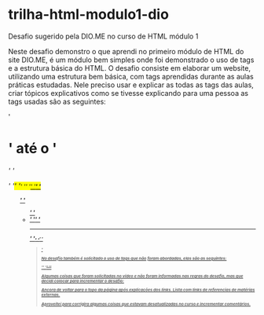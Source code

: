 # trilha-html-modulo1-dio
Desafio sugerido pela DIO.ME no curso de HTML módulo 1

Neste desafio demonstro o que aprendi no primeiro módulo de HTML do site DIO.ME, é um módulo bem simples onde foi demonstrado o uso de tags e a estrutura básica do HTML. 
O desafio consiste em elaborar um website, utilizando uma estrutura bem básica, com tags aprendidas durante as aulas práticas estudadas. Nele preciso usar e explicar as todas as tags das aulas, criar tópicos explicativos como se tivesse explicando para uma pessoa as tags usadas são as seguintes:

'<h1>' até o '<h6>'
'<p>'
'<mark>'
'<small>'
'<i>'
'<u>'
'<strong>'
'<ol>'
'<ul>'
'<li>'
'<a>'
'<hr>'
'<sub>'
'<sup>'
'<blockquote>'

No desafio também é solicitado o uso de tags que não foram abordadas, elas são as seguintes:

'<font>'
'<del>'
'<abbr>'
  
Algumas coisas que foram solicitadas no vídeo e não foram informadas nas regras do desafio, mas que decidi colocar para incrementar o desafio:

Ancora de voltar para o topo da página após explicações dos links.
Lista com links de referencias de matérias externas. 

Aproveitei para corrigira algumas coisas que estavam desatualizadas no curso e incrementar comentários. 
